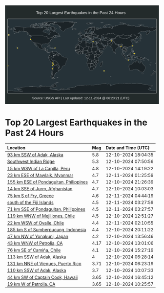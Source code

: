 ![Map](./map.png)

# Top 20 Largest Earthquakes in the Past 24 Hours

| Location | Mag | Date and Time (UTC) |
|:---|:---|:---|
| [93 km SSW of Adak, Alaska](https://earthquake.usgs.gov/earthquakes/eventpage/us7000nxnc) | 5.8 | 12-10-2024 18:04:35 |
| [Southwest Indian Ridge](https://earthquake.usgs.gov/earthquakes/eventpage/us7000nxj8) | 5.3 | 12-10-2024 07:50:56 |
| [15 km WSW of La Capilla, Peru](https://earthquake.usgs.gov/earthquakes/eventpage/us7000nxlj) | 4.8 | 12-10-2024 14:19:22 |
| [23 km ESE of Mawlaik, Myanmar](https://earthquake.usgs.gov/earthquakes/eventpage/us7000nxr5) | 4.7 | 12-11-2024 01:25:59 |
| [155 km ESE of Pondaguitan, Philippines](https://earthquake.usgs.gov/earthquakes/eventpage/us7000nxpp) | 4.7 | 12-10-2024 21:26:39 |
| [14 km SSE of Jurm, Afghanistan](https://earthquake.usgs.gov/earthquakes/eventpage/us7000nxk3) | 4.7 | 12-10-2024 10:03:03 |
| [75 km S of Fry, Greece](https://earthquake.usgs.gov/earthquakes/eventpage/us7000nxry) | 4.6 | 12-11-2024 04:44:19 |
| [south of the Fiji Islands](https://earthquake.usgs.gov/earthquakes/eventpage/us7000nxrr) | 4.5 | 12-11-2024 03:27:59 |
| [71 km SSE of Pondaguitan, Philippines](https://earthquake.usgs.gov/earthquakes/eventpage/us7000nxrl) | 4.5 | 12-11-2024 03:27:57 |
| [119 km WNW of Mejillones, Chile](https://earthquake.usgs.gov/earthquakes/eventpage/us7000nxl2) | 4.5 | 12-10-2024 12:51:27 |
| [22 km WSW of Ovalle, Chile](https://earthquake.usgs.gov/earthquakes/eventpage/us7000nxra) | 4.4 | 12-11-2024 02:10:55 |
| [185 km S of Sumberpucung, Indonesia](https://earthquake.usgs.gov/earthquakes/eventpage/us7000nxp4) | 4.4 | 12-10-2024 20:11:22 |
| [47 km NW of Yonakuni, Japan](https://earthquake.usgs.gov/earthquakes/eventpage/us7000nxlg) | 4.2 | 12-10-2024 13:56:46 |
| [43 km WNW of Petrolia, CA](https://earthquake.usgs.gov/earthquakes/eventpage/nc75101006) | 4.17 | 12-10-2024 13:01:06 |
| [76 km SE of Camiña, Chile](https://earthquake.usgs.gov/earthquakes/eventpage/us7000nxmf) | 4.1 | 12-10-2024 15:27:19 |
| [113 km SSW of Adak, Alaska](https://earthquake.usgs.gov/earthquakes/eventpage/ak024fuo5daz) | 4 | 12-10-2024 06:28:14 |
| [131 km NNE of Vieques, Puerto Rico](https://earthquake.usgs.gov/earthquakes/eventpage/pr2024345001) | 3.71 | 12-10-2024 06:23:19 |
| [110 km SSW of Adak, Alaska](https://earthquake.usgs.gov/earthquakes/eventpage/ak024fuqemx2) | 3.7 | 12-10-2024 10:07:33 |
| [44 km SW of Captain Cook, Hawaii](https://earthquake.usgs.gov/earthquakes/eventpage/hv74561667) | 3.65 | 12-10-2024 16:45:12 |
| [19 km W of Petrolia, CA](https://earthquake.usgs.gov/earthquakes/eventpage/nc75100951) | 3.65 | 12-10-2024 10:25:57 |
